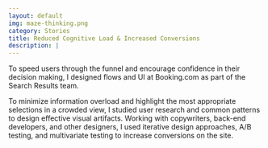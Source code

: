 ```yaml
---
layout: default
img: maze-thinking.png
category: Stories
title: Reduced Cognitive Load & Increased Conversions
description: |
---
```

To speed users through the funnel and encourage confidence in their decision making, I designed flows and UI at Booking.com as part of the Search Results team.

To minimize information overload and highlight the most appropriate selections in a crowded view, I studied user research and common patterns to design effective visual artifacts. Working with copywriters, back-end developers, and other designers, I used iterative design approaches, A/B testing, and multivariate testing to increase conversions on the site.
